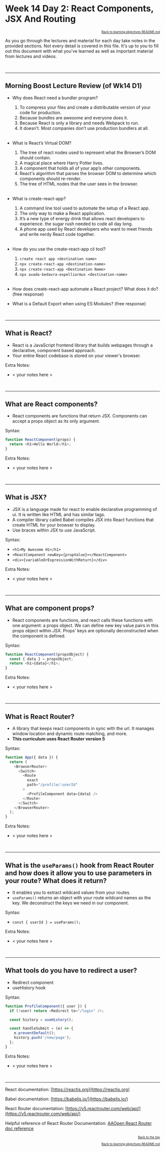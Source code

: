 # Week 14 Day 2: React Components, JSX And Routing

<a name="#readme-top"></a>

<p align="right" style="font-size:10px">
  <a href="./README.md">Back to learning objectives README.md</a>
</p>

As you go through the lectures and material for each day take notes in the
provided sections. Not every detail is covered in this file. It's up to you to
fill out this document with what you've learned as well as important material
from lectures and videos.

<br />
<hr />

## Morning Boost Lecture Review (of Wk14 D1)

- Why does React need a bundler program?
  1. To compress your files and create a distributable version of your code for production.
  2. Because bundles are awesome and everyone does it.
  3. Because React is only a library and needs Webpack to run.
  4. It doesn’t. Most companies don’t use production bundlers at all. <br></br>

- What is React’s Virtual DOM?
  1. The tree of react nodes used to represent what the Browser’s DOM should contain.
  2. A magical place where Harry Potter lives.
  3. A component that holds all of your app’s other components.
  4. React's algorithm that parses the browser DOM to determine which components
     should re-render.
  5. The tree of HTML nodes that the user sees in the browser. <br></br>

- What is create-react-app?
  1. A command line tool used to automate the setup of a React app.
  2. The only way to make a React application.
  3. It’s a new type of energy drink that allows react developers to experience.
    the sugar rush needed to code all day long.
  4. A phone app used by React developers who want to meet friends and write
    nerdy React code together. <br></br>
  
- How do you use the create-react-app cli tool?
  1. `create react app <destination name>`
  2. `npx create-react-app <destination-name>`
  3. `npx create-react-app <Destination Name>`
  4. `npx avada-kedavra-expelliarmus <destination-name>` <br></br>

- How does create-react-app automate a React project? What does it do? (free response)

- What is a Default Export when using ES Modules? (free response)

<br />
<hr />

## What is React?

- React is a JavaScript frontend library that builds webpages through a declarative, component based approach.
- Your entire React codebase is stored on your viewer's browser.

Extra Notes:

- < your notes here >

<br>
<hr>

## What are React components?

- React components are functions that return JSX. Components can accept a props object as its only argument.

Syntax:

```js
function ReactComponent(props) {
  return <h1>Hello World</h1>;
}
```

Extra Notes:

- < your notes here >

<br>
<hr>

## What is JSX?

- JSX is a language made for react to enable declarative programming of ui. It is written like HTML and has similar tags.
- A compiler library called Babel compiles JSX into React functions that create HTML for your browser to display.
- Use braces within JSX to use JavaScript.

Syntax:

- `<h1>My Awesome H1</h1>`
- `<ReactComponent newKey={propValue}></ReactComponent>`
- `<div>{variableOrExpressionWithReturn}</div>`

Extra Notes:

- < your notes here >

<br>
<hr>

## What are component props?

- React components are functions, and react calls these functions with one argument: a props object. We can define new key value pairs in this props object within JSX. Props' keys are optionally deconstructed when the component is defined.

Syntax:

```js
function ReactComponent(propsObject) {
  const { data } = propsObject;
  return <h1>{data}</h1>;
}
```

Extra Notes:

- < your notes here >

<br>
<hr>

## What is React Router?

- A library that keeps react components in sync with the url. It manages window location and dynamic route matching, and more.
- **This curriculum uses React Router version 5**

Syntax:

```js
function App({ data }) {
  return (
    <BrowserRouter>
      <Switch>
        <Route
          exact
          path="/profile/:userId"
        >
          <ProfileComponent data={data} />
        </Route>
      </Switch>
    </BrowserRouter>
  );
}
```

Extra Notes:

- < your notes here >

<br>
<hr>

## What is the `useParams()` hook from React Router and how does it allow you to use parameters in your route? What does it return?

- It enables you to extract wildcard values from your routes.
- `useParams()` returns an object with your route wildcard names as the key. We deconstruct the keys we need in our component.

Syntax:

- `const { userId } = useParams();`

Extra Notes:

- < your notes here >

<br>
<hr>

## What tools do you have to redirect a user?

- Redirect component
- useHistory hook

Syntax:

```js
function ProfileComponent({ user }) {
  if (!user) return <Redirect to="/login" />;

  const history = useHistory();

  const handleSubmit = (e) => {
    e.preventDefault();
    history.push('/new/page');
  };
}
```

Extra Notes:

- < your notes here >

<br>
<hr>

React documentation: [https://reactjs.org](https://reactjs.org)

Babel documentation: [https://babeljs.io/](https://babeljs.io/)

React Router documentation: [https://v5.reactrouter.com/web/api/](https://v5.reactrouter.com/web/api/)

Helpful reference of React Router Documentation: [AAOpen React Router doc reference](https://open.appacademy.io/learn/js-py---mar-2022-cohort-1-online/week-14---react/router-documentation--recall-)

<p align="right" style="font-size:10px">
  <a href="#readme-top">Back to the top</a>
</p>
<p align="right" style="font-size:10px">
  <a href="./README.md">Back to learning objectives README.md</a>
</p>
